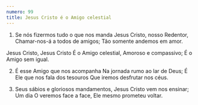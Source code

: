 ```yaml
---
numero: 99
title: Jesus Cristo é o Amigo celestial
---
```

1. Se nós fizermos tudo o que nos manda
Jesus Cristo, nosso Redentor,
Chamar-nos-á a todos de amigos;
Tão somente andemos em amor.

Jesus Cristo, Jesus Cristo
É o Amigo celestial,
Amoroso e compassivo;
É o Amigo sem igual.

2. É esse Amigo que nos acompanha
Na jornada rumo ao lar de Deus;
É Ele que nos fala dos tesouros
Que iremos desfrutar nos céus.

3. Seus sábios e gloriosos mandamentos,
Jesus Cristo vem nos ensinar;
Um dia O veremos face a face,
Ele mesmo prometeu voltar.
